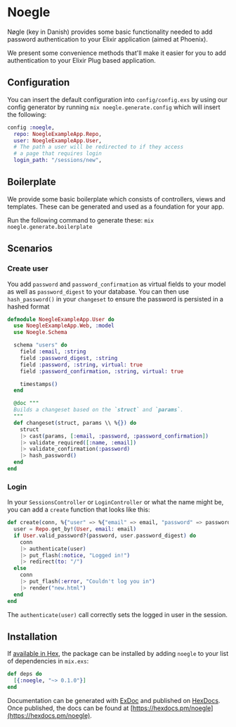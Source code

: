 # Noegle

Nøgle (key in Danish) provides some basic functionality needed to add password
authentication to your Elixir application (aimed at Phoenix).

We present some convenience methods that'll make it easier for you to add
authentication to your Elixir Plug based application.

## Configuration

You can insert the default configuration into `config/config.exs` by using our
config generator by running `mix noegle.generate.config` which will insert the
following:

```elixir
config :noegle,
  repo: NoegleExampleApp.Repo,
  user: NoegleExampleApp.User,
  # The path a user will be redirected to if they access
  # a page that requires login
  login_path: "/sessions/new",
```

## Boilerplate

We provide some basic boilerplate which consists of controllers, views and templates.
These can be generated and used as a foundation for your app.

Run the following command to generate these:
`mix noegle.generate.boilerplate`

## Scenarios

### Create user

You add `password` and `password_confirmation` as virtual fields to your model
as well as `password_digest` to your database. You can then use
`hash_password()` in your `changeset` to ensure the password is persisted in a
hashed format

```elixir
defmodule NoegleExampleApp.User do
  use NoegleExampleApp.Web, :model
  use Noegle.Schema

  schema "users" do
    field :email, :string
    field :password_digest, :string
    field :password, :string, virtual: true
    field :password_confirmation, :string, virtual: true

    timestamps()
  end

  @doc """
  Builds a changeset based on the `struct` and `params`.
  """
  def changeset(struct, params \\ %{}) do
    struct
    |> cast(params, [:email, :password, :password_confirmation])
    |> validate_required([:name, :email])
    |> validate_confirmation(:password)
    |> hash_password()
  end
end
```

### Login

In your `SessionsController` or `LoginController` or what the name might be, you
can add a `create` function that looks like this:

```elixir
def create(conn, %{"user" => %{"email" => email, "password" => password}}) do
  user = Repo.get_by!(User, email: email)
  if User.valid_password?(password, user.password_digest) do
    conn
    |> authenticate(user)
    |> put_flash(:notice, "Logged in!")
    |> redirect(to: "/")
  else
    conn
    |> put_flash(:error, "Couldn't log you in")
    |> render("new.html")
  end
end
```

The `authenticate(user)` call correctly sets the logged in user in the session.

## Installation

If [available in Hex](https://hex.pm/docs/publish), the package can be installed
by adding `noegle` to your list of dependencies in `mix.exs`:

```elixir
def deps do
  [{:noegle, "~> 0.1.0"}]
end
```

Documentation can be generated with [ExDoc](https://github.com/elixir-lang/ex_doc)
and published on [HexDocs](https://hexdocs.pm). Once published, the docs can
be found at [https://hexdocs.pm/noegle](https://hexdocs.pm/noegle).

